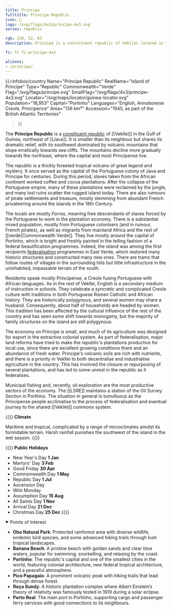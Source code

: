 ```yaml
---
title: Principe
fulltitle: Principe Republic
icon: 🌾
logo: /svg/flags/4x3/principe-4x3.svg
series: republic

rgb: 239, 52, 63
description: Principe is a constituent republic of Vekllei located in the Gulf of Guinea.

fi: fi fi-principe-4x3

aliases:
- /principe/
---
```

{{<infobox/country
	 Name="Principe Republic"
	 RealName="Island of Principe"
	 Type="Republic"
	 Commonwealth="Verde"
	 Flag="/svg/flags/principe.svg"
	 SmallFlag="/svg/flags/4x3/principe-4x3.svg"
	 Locator="/svg/maps/locator/guinea-locator.svg"
	 Population="18,953"
	 Capital="Portinho"
	 Languages="English, Annobonese Creole, Principence"
	 Area="136 km²"
	 Accession="1945, as part of the British Atlantic Territories"
 >}}

The <span class="fi fi-principe-4x3"></span> **Principe Republic** is a [constituent republic](/republics/) of [[Vekllei]] in the Gulf of Guinea, northeast of [[Java]]. It is smaller than its neighbour but shares its dramatic relief, with its southwest dominated by volcanic mountains that slope erratically towards sea cliffs. The mountains decline more gradually towards the northeast, where the capital and most Principense live.

The republic is a thickly forested tropical volcano of great legend and mystery. It once served as the capital of the Portuguese colony of Java and Principe for centuries. During this period, slaves taken from the African continent worked coffee and cocoa plantations. After the collapse of the Portuguese empire, many of these plantations were reclaimed by the jungle, and many lost ruins scatter the rugged island today. There are also rumours of pirate settlements and treasure, mostly stemming from abundant French privateering around the islands in the 18th Century.

The locals are mostly *Forros*, meaning free descendants of slaves forced by the Portuguese to work in the plantation economy. There is a substantial mixed population, mostly from Portuguese colonisers (and in rumour, French pirates), as well as migrants from mainland Africa and the rest of [[verde|Commonwealth Verde]]. They live mostly around the capital of Portinho, which is bright and freshly painted in the telling fashion of a federal beautification programmes. Indeed, the island was among the first recipients [federalisation](/federalisation/) programmes in East Verde, which restored many historic structures and constructed many new ones. There are trams that follow routes of villages in the surrounding hills but little infrastructure in the uninhabited, impassable terrain of the south.

Residents speak mostly Principense, a Creole fusing Portuguese with African languages. As in the rest of Vekllei, English is a secondary medium of instruction in schools. They celebrate a syncretic and complicated Creole culture with traditions in both Portuguese Roman Catholic and African history. They are historically polygynous, and several women may share a husband. Consequently, about half of households are headed by women. This tradition has been affected by the cultural influence of the rest of the country and has seen some shift towards monogamy, but the majority of family structures on the island are still polygynous.

The economy on Principe is small, and much of its agriculture was designed for export in the extractive colonial system. As part of federalisation, major land reforms have tried to make the republic's plantations productive for local use, since there are excellent growing conditions there and an abundance of fresh water. Principe's volcanic soils are rich with nutrients, and there is a priority in Vekllei to both decentralise and industrialise agriculture in the country. This has involved the closure or repurposing of several plantations, and has led to some unrest in the republic as it federalises.

Municipal fishing and, recently, oil exploration are the most productive sectors of the economy. The [[LSRE]] maintains a station of the Oil Survey Section in Porthino. The situation in general is tumultuous as the Principense people acclimatise to the process of federalisation and eventual journey to the shared [[Vekllei]] *commons* system.

{{<note table>}}
**Climate**

Maritime and tropical, complicated by a range of microclimates amidst its formidable terrain. Harsh rainfall punishes the southwest of the island in the wet season.
{{</note>}}

{{<note table>}}
**Public Holidays**

* New Year's Day **1 Jan**
* Martyrs' Day **3 Feb**
* Good Friday **30 Apr**
* Commonwealth Day **1 May**
* Republic Day **1 Jul**
* Ascension Day
* Whit Monday
* Assumption Day **15 Aug**
* All Saints Day **1 Nov**
* Arrival Day **21 Dec**
* Christmas Day **25 Dec**
{{</note>}}

<details open>
<summary>Points of Interest</summary>

- **Obo Natural Park**: Protected rainforest area with diverse wildlife, endemic bird species, and some advanced hiking trails through lush tropical landscapes.
- **Banana Beach**: A pristine beach with golden sands and clear blue waters, popular for swimming, snorkelling, and relaxing by the coast.
- **Portinho**: The republic's capital and one of the smallest cities in the world, featuring colonial architecture, new federal tropical architecture, and a peaceful atmosphere.
- **Pico Papagaio**: A prominent volcanic peak with hiking trails that lead through dense forest.
- **Roça Sundy**: A historic plantation complex where Albert Einstein’s theory of relativity was famously tested in 1919 during a solar eclipse.
- **Porto Real**: The main port in Portinho, supporting cargo and passenger ferry services with good connections to its neighbours.
</details>

